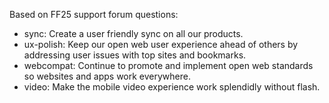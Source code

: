 Based on FF25 support forum questions:

* sync: Create a user friendly sync on all our products.
* ux-polish: Keep our open web user experience ahead of others by addressing user issues with top sites and bookmarks.
* webcompat: Continue to promote and implement open web standards so websites and apps work everywhere.
* video: Make the mobile video experience work splendidly without flash.

